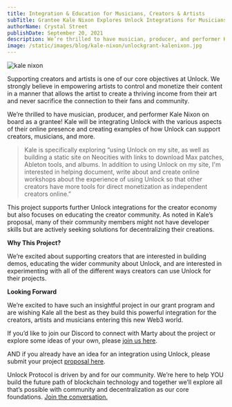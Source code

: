 ```yaml
---
title: Integration & Education for Musicians, Creators & Artists
subTitle: Grantee Kale Nixon Explores Unlock Integrations for Musicians
authorName: Crystal Street
publishDate: September 20, 2021
description: We’re thrilled to have musician, producer, and performer Kale Nixon on board as a grantee! Kale will be integrating Unlock with the various aspects of their online presence and creating examples of how Unlock can support creators, musicians, and more
image: /static/images/blog/kale-nixon/unlockgrant-kalenixon.jpg
---
```


![kale nixon](/static/images/blog/kale-nixon/unlockgrant-kalenixon.jpg)

Supporting creators and artists is one of our core objectives at Unlock. We strongly believe in empowering artists to control and monetize their content in a manner that allows the artist to create a thriving income from their art and never sacrifice the connection to their fans and community.

We’re thrilled to have musician, producer, and performer Kale Nixon on board as a grantee! Kale will be integrating Unlock with the various aspects of their online presence and creating examples of how Unlock can support creators, musicians, and more.

> Kale is specifically exploring “using Unlock on my site, as well as building a static site on Neocities with links to download Max patches, Ableton tools, and albums. In addition to using Unlock on my site, I'm interested in helping document, write about and create online workshops about the experience of using Unlock so that other creators have more tools for direct monetization as independent creators online.”

This project supports further Unlock integrations for the creator economy but also focuses on educating the creator community. As noted in Kale’s proposal, many of their community members might not have developer skills but are actively seeking solutions for decentralizing their creations.

**Why This Project?**

We’re excited about supporting creators that are interested in building demos, educating the wider community about Unlock, and are interested in experimenting with all of the different ways creators can use Unlock for their projects.

**Looking Forward**

We’re excited to have such an insightful project in our grant program and are wishing Kale all the best as they build this powerful integration for the creators, artists and musicians entering this new Web3 world.

If you’d like to join our Discord to connect with Marty about the project or explore some ideas of your own, please [join us here](https://discord.gg/Ah6ZEJyTDp).

AND if you already have an idea for an integration using Unlock, please submit your project [proposal here](https://share.hsforms.com/1gAdLgNOESNCWJ9bJxCUAMwbvg22).

Unlock Protocol is driven by and for our community. We’re here to help YOU build the future path of blockchain technology and together we’ll explore all that’s possible with community and decentralization as our core foundations. [Join the conversation.](https://unlock.community/)